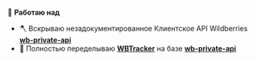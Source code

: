 🎯 **Работаю над**

* 🪓 Вскрываю незадокументированное Клиентское API Wildberries **[wb-private-api](https://github.com/glmn/wb-private-api)**
* 🎢 Полностью переделываю **[WBTracker](https://github.com/glmn/WBTracker)** на базе **[wb-private-api](https://github.com/glmn/wb-private-api)**
